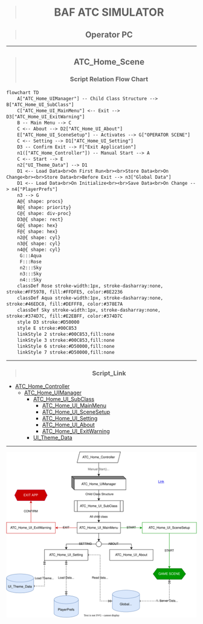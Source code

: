 > <h1 style="text-align: center;">BAF ATC SIMULATOR</h1>

> <h2 style="text-align: center;">Operator PC</h2>
---
> <h2 style="text-align: center;">ATC_Home_Scene</h2>
> <h3 style="text-align: center;">Script Relation Flow Chart</h3>
```mermaid
flowchart TD
    A["ATC_Home_UIManager"] -- Child Class Structure --> B["ATC_Home_UI_SubClass"]
    C["ATC_Home_UI_MainMenu"] <-- Exit --> D3["ATC_Home_UI_ExitWarning"]
    B -- Main Menu --> C
    C <-- About --> D2["ATC_Home_UI_About"]
    E["ATC_Home_UI_SceneSetup"] -- Activates --> G["OPERATOR SCENE"]
    C <-- Setting --> D1["ATC_Home_UI_Setting"]
    D3 -- Confirm Exit --> F["Exit Application"]
    n1(["ATC_Home_Controller"]) -- Manual Start --> A
    C <-- Start --> E
    n2["UI_Theme_Data"] --> D1
    D1 <-- Load Data<br>On First Run<br><br>Store Data<br>On Change<br><br>Store Data<br>Before Exit --> n3["Global Data"]
    D1 <-- Load Data<br>On Initialize<br><br>Save Data<br>On Change --> n4["PlayerPrefs"]
    n3 --> G
    A@{ shape: procs}
    B@{ shape: priority}
    C@{ shape: div-proc}
    D3@{ shape: rect}
    G@{ shape: hex}
    F@{ shape: hex}
    n2@{ shape: cyl}
    n3@{ shape: cyl}
    n4@{ shape: cyl}
     G:::Aqua
     F:::Rose
     n2:::Sky
     n3:::Sky
     n4:::Sky
    classDef Rose stroke-width:1px, stroke-dasharray:none, stroke:#FF5978, fill:#FFDFE5, color:#8E2236
    classDef Aqua stroke-width:1px, stroke-dasharray:none, stroke:#46EDC8, fill:#DEFFF8, color:#378E7A
    classDef Sky stroke-width:1px, stroke-dasharray:none, stroke:#374D7C, fill:#E2EBFF, color:#374D7C
    style D3 stroke:#D50000
    style E stroke:#00C853
    linkStyle 2 stroke:#00C853,fill:none
    linkStyle 3 stroke:#00C853,fill:none
    linkStyle 6 stroke:#D50000,fill:none
    linkStyle 7 stroke:#D50000,fill:none
```

---
> <h3 style="text-align: center;">Script_Link</h3>
* [ATC_Home_Controller](./ATC_Home_Controller.cs)
    * [ATC_Home_UIManager](./ATC_Home_UIManager.cs)
        * [ATC_Home_UI_SubClass](./ATC_Home_UI_SubClass.cs)
            * [ATC_Home_UI_MainMenu](./ATC_Home_UI_MainMenu.cs)
            * [ATC_Home_UI_SceneSetup](./ATC_Home_UI_SceneSetup.cs)
            * [ATC_Home_UI_Setting](./ATC_Home_UI_Setting.cs)
            * [ATC_Home_UI_About](./ATC_Home_UI_About.cs)
            * [ATC_Home_UI_ExitWarning](./ATC_Home_UI_ExitWarning.cs)
        * [UI_Theme_Data](../../Data/UI_Theme/UI_Theme_Data.cs)
---

![](./-flow-chart-01.svg)